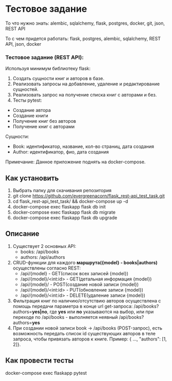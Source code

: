# Тестовое задание

То что нужно знать: alembic, sqlalchemy, flask, postgres, docker, git, json, REST API

То с чем придется работать: flask, postgres, alembic, sqlalchemy, REST API, json, docker


### Тестовое задание (REST API):
Используя минимум библиотеку flask:
1. Создать  сущности книг и авторов в базе.
2. Реализовать запросы на добавление, удаление и редактирование сущностей.
3. Реализовать запрос на получение списка книг с авторами и без.
4. Тесты pytest:
- Создание автора
- Создание книги
- Получение книг без авторов
- Получение книг с авторами


Сущности:
- Book: идентификатор, название, кол-во страниц, дата создания
- Author: идентификатор, фио, дата создания

Примечание:
Данное приложение поднять на docker-compose.


## Как установить
1. Выбрать папку для скачивания репозитория
2. git clone https://github.com/evergreenacorn/flask_rest-api_test_task.git
3. cd flask_rest-api_test_task/ && docker-compose up -d
4. docker-compose exec flaskapp flask db init
5. docker-compose exec flaskapp flask db migrate
6. docker-compose exec flaskapp flask db upgrade

## Описание
1. Существует 2 основных API:
    - books: /api/books
    - authors: /api/authors
2. CRUD-функции для каждого **маршрута({model} - books|authors)** осуществлены согласно REST:
    - /api/{model} - GET(список всех записей {model})
    - /api/{model}/\<int:id> - GET(детальная информация {model})
    - /api/{model}/ - POST(создание новой записи {model})
    - /api/{model}/\<int:id> - PUT(обновление записи {model})
    - /api/{model}/\<int:id> - DELETE(удаление записи {model})
3. Фильтрация книг по наличию/отсутствию авторов осуществлена с помощь передачи параметра в конце url get-запроса: /api/books?authors=**yes|no**, где **yes** или **no** указываются на выбор, или при переходе по /api/books - выполняется неявный /api/books?authors=**yes**
4. При создании новой записи book -> /api/books (POST-запрос), есть возможность передать список id существующих авторов в теле запроса, чтобы привязать авторов к книге. Пример: { ..., "authors": [1, 2]}.

## Как провести тесты
docker-compose exec flaskapp pytest
